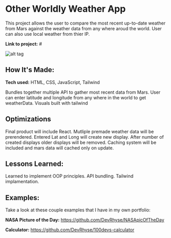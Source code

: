# Other Worldly Weather App
This project allows the user to compare the most recent up-to-date weather from Mars against the weather data from any where aroud the world. User can also use local weather from thier IP.

**Link to project:** #

![alt tag](http://placecorgi.com/1200/650)

## How It's Made:

**Tech used:** HTML, CSS, JavaScript, Tailwind

Bundles together multiple API to gather most recent data from Mars. User can enter latitude and longitude from any where in the world to get weatherData. Visuals built with tailwind

## Optimizations

Final product will include React. Mutliple premade weather data will be prerendered. Entered Lat and Long will create new display. After number of created displays older displays will be removed. Caching system will be included and mars data will cached only on update.

## Lessons Learned:

Learned to implement OOP principles.
API bundling.
Tailwind implamentation.


## Examples:
Take a look at these couple examples that I have in my own portfolio:

**NASA Picture of the Day:** https://github.com/DevRhyse/NASApicOfTheDay

**Calculator:** https://github.com/DevRhyse/100devs-calculator




